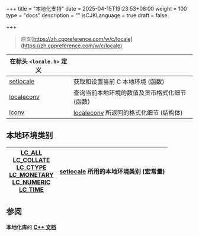 +++
title = "本地化支持"
date = 2025-04-15T19:23:53+08:00
weight = 100
type = "docs"
description = ""
isCJKLanguage = true
draft = false

+++

> 原文[https://zh.cppreference.com/w/c/locale](https://zh.cppreference.com/w/c/locale)

| 在标头 `<locale.h>` 定义                                     |                                                              |
| ------------------------------------------------------------ | ------------------------------------------------------------ |
| [setlocale<br />](https://zh.cppreference.com/w/c/locale/setlocale) | 获取和设置当前 C 本地环境 (函数)                             |
| [localeconv<br />](https://zh.cppreference.com/w/c/locale/localeconv) | 查询当前本地环境的数值及货币格式化细节 (函数)                |
| [lconv<br />](https://zh.cppreference.com/w/c/locale/lconv)  | [localeconv](https://zh.cppreference.com/w/c/locale/localeconv) 所返回的格式化细节 (结构体) |

## 本地环境类别

| [LC_ALL<br />LC_COLLATE<br />LC_CTYPE<br />LC_MONETARY<br />LC_NUMERIC<br />LC_TIME<br />](https://zh.cppreference.com/w/c/locale/LC_categories) | [setlocale](https://zh.cppreference.com/w/c/locale/setlocale) 所用的本地环境类别 (宏常量) |
| ------------------------------------------------------------ | ------------------------------------------------------------ |

## 参阅

**本地化库**的 **[C++ 文档](https://zh.cppreference.com/w/cpp/locale)**